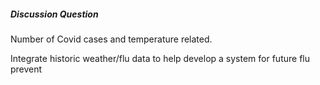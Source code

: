 ##### Discussion Question

Number of Covid cases and temperature related.

Integrate historic weather/flu data to help develop a system for future flu prevent
